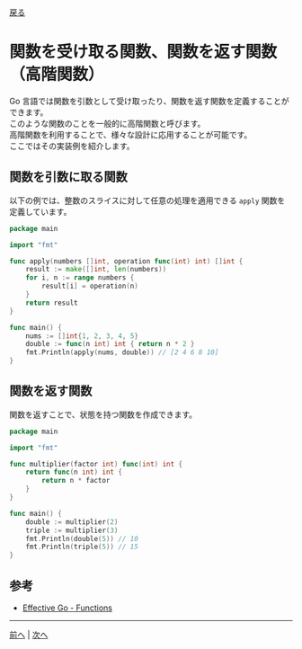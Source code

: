 [戻る](../README.md)

# 関数を受け取る関数、関数を返す関数（高階関数）

Go 言語では関数を引数として受け取ったり、関数を返す関数を定義することができます。  
このような関数のことを一般的に高階関数と呼びます。  
高階関数を利用することで、様々な設計に応用することが可能です。  
ここではその実装例を紹介します。

## 関数を引数に取る関数

以下の例では、整数のスライスに対して任意の処理を適用できる `apply` 関数を定義しています。

```go
package main

import "fmt"

func apply(numbers []int, operation func(int) int) []int {
    result := make([]int, len(numbers))
    for i, n := range numbers {
        result[i] = operation(n)
    }
    return result
}

func main() {
    nums := []int{1, 2, 3, 4, 5}
    double := func(n int) int { return n * 2 }
    fmt.Println(apply(nums, double)) // [2 4 6 8 10]
}
```

## 関数を返す関数

関数を返すことで、状態を持つ関数を作成できます。

```go
package main

import "fmt"

func multiplier(factor int) func(int) int {
    return func(n int) int {
        return n * factor
    }
}

func main() {
    double := multiplier(2)
    triple := multiplier(3)
    fmt.Println(double(5)) // 10
    fmt.Println(triple(5)) // 15
}
```

## 参考

- [Effective Go - Functions](https://go.dev/doc/effective_go#functions)

----
[前へ](../06_関数と関数リテラル、クロージャ/README.md) | [次へ](../08_関数にメソッドを追加する/README.md)
